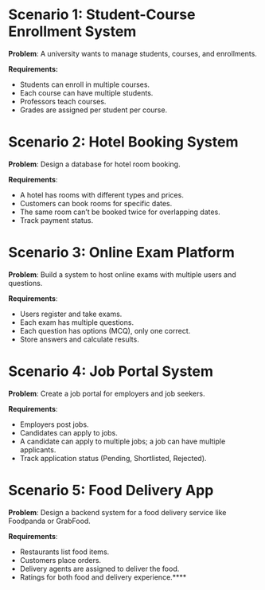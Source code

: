 # Scenario 1: Student-Course Enrollment System

**Problem**: A university wants to manage students, courses, and enrollments.

**Requirements:**

* Students can enroll in multiple courses.
* Each course can have multiple students.
* Professors teach courses.
* Grades are assigned per student per course.

# Scenario 2: Hotel Booking System

**Problem**: Design a database for hotel room booking.

**Requirements**:

* A hotel has rooms with different types and prices.
* Customers can book rooms for specific dates.
* The same room can’t be booked twice for overlapping dates.
* Track payment status.

# Scenario 3: Online Exam Platform

**Problem**: Build a system to host online exams with multiple users and questions.

**Requirements**:

* Users register and take exams.
* Each exam has multiple questions.
* Each question has options (MCQ), only one correct.
* Store answers and calculate results.

# Scenario 4: Job Portal System

**Problem**: Create a job portal for employers and job seekers.

**Requirements**:

* Employers post jobs.
* Candidates can apply to jobs.
* A candidate can apply to multiple jobs; a job can have multiple applicants.
* Track application status (Pending, Shortlisted, Rejected).

# Scenario 5: Food Delivery App

**Problem**: Design a backend system for a food delivery service like Foodpanda or GrabFood.

**Requirements**:

* Restaurants list food items.
* Customers place orders.
* Delivery agents are assigned to deliver the food.
* Ratings for both food and delivery experience.****